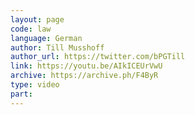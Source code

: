 ```yaml
---
layout: page
code: law
language: German
author: Till Musshoff
author_url: https://twitter.com/bPGTill
link: https://youtu.be/AIkICEUrVwU
archive: https://archive.ph/F4ByR
type: video
part: 
---
```


